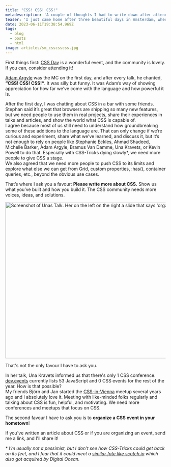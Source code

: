 ```yaml
---
title: "CSS! CSS! CSS!"
metadescription: 'A couple of thoughts I had to write down after attending CSS Day.'
teaser: 'I just came home after three beautiful days in Amsterdam, where I gave a talk at the CSS Day conference. I’ve watched many inspirational and engaging presentations and had many interesting conversations. My biggest takeaway: **The CSS community needs you!**'
date: 2023-06-11T19:38:54.969Z
tags:
  - blog
  - posts
  - html
image: articles/sm_csscsscss.jpg
---
```


First things first: [CSS Day](https://cssday.nl/2023) is a wonderful event, and the community is lovely. If you can, consider attending it!

[Adam Argyle](https://nerdy.dev/) was the MC on the first day, and after every talk, he chanted, **“CSS! CSS! CSS!“**. It was silly but funny. It was Adam’s way of showing appreciation for how far we’ve come with the language and how powerful it is.

After the first day, I was chatting about CSS in a bar with some friends. Stephan said it’s great that browsers are shipping so many new features, but we need people to use them in real projects, share their experiences in talks and articles, and show the world what CSS is capable of.  
I agree because most of us still need to understand how groundbreaking some of these additions to the language are. That can only change if we’re curious and experiment, share what we’ve learned, and discuss it, but it’s not enough to rely on people like Stephanie Eckles, Ahmad Shadeed, Michelle Barker, Adam Argyle, Bramus Van Damme, Una Kravets, or Kevin Powell to do that. Especially with CSS-Tricks dying slowly*, we need more people to give CSS a stage.  
We also agreed that we need more people to push CSS to its limits and explore what else we can get from Grid, custom properties, :has(), container queries, etc., beyond the obvious use cases.

That’s where I ask you a favour: **Please write more about CSS.** Show us what you’ve built and how you build it. The CSS community needs more voices, ideas, and solutions.


<img src="/images/csscsscss.jpg" loading="lazy" width="873" height="491" alt="Screenshot of Unas Talk. Her on the left on the right a slide that says 'organize a css meetup/event'">

That's not the only favour I have to ask you. 

In her talk, Una Kravets informed us that there's only 1 CSS conference. [dev.events](https://dev.events/) currently lists 53 JavaScript and 0 CSS events for the rest of the year. How is that possible?  
My friends Björn and Jan started the [CSS-in-Vienna](https://www.meetup.com/css-in-vienna/) meetup several years ago and I absolutely love it. Meeting with like-minded folks regularly and talking about CSS is fun, helpful, and motivating. We need more conferences and meetups that focus on CSS.

The second favour I have to ask you is to **organize a CSS event in your hometown**!

If you've written an article about CSS or if you are organizing an event, send me a link, and I'll share it!

_\* I’m usually not a pessimist, but I don’t see how CSS-Tricks could get back on its feet, and I fear that it could meet a [similar fate like scotch.io](https://build.typogram.co/p/dont-sell-your-indie-business-to) which also got acquired by Digital Ocean._
